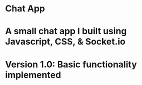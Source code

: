 # Chat App
# A small chat app I built using Javascript, CSS, & Socket.io


# Version 1.0: Basic functionality implemented

